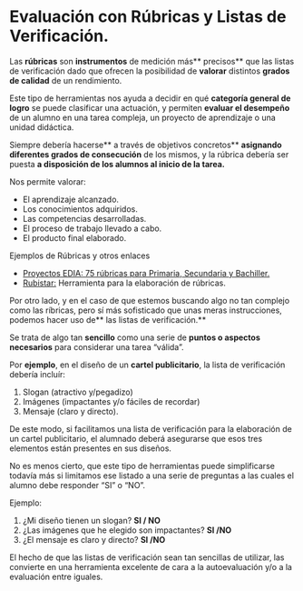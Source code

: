 # Evaluación con Rúbricas y Listas de Verificación.

Las **rúbricas** son **instrumentos** de medición más** precisos** que las listas de verificación dado que ofrecen la posibilidad de **valorar** distintos **grados de calidad** de un rendimiento.

Este tipo de herramientas nos ayuda a decidir en qué **categoría general de logro** se puede clasificar una actuación, y permiten **evaluar el desempeño** de un alumno en una tarea compleja, un proyecto de aprendizaje o una unidad didáctica.

Siempre debería hacerse** a través de objetivos concretos** **asignando diferentes grados de consecución** de los mismos, y la rúbrica debería ser puesta **a disposición de los alumnos al inicio de la tarea.**

Nos permite valorar:

* El aprendizaje alcanzado.
* Los conocimientos adquiridos. 
* Las competencias desarrolladas. 
* El proceso de trabajo llevado a cabo.
* El producto final elaborado. 

Ejemplos de Rúbricas y otros enlaces

* [Proyectos EDIA: 75 rúbricas para Primaria, Secundaria y Bachiller.](http://cedec.educalab.es/rubricas/)
* [Rubistar:](http://rubistar.4teachers.org/index.php) Herramienta para la elaboración de rúbricas.

Por otro lado, y en el caso de que estemos buscando algo no tan complejo como las ríbricas, pero sí más sofisticado que unas meras instrucciones, podemos hacer uso de** las listas de verificación.**

Se trata de algo tan **sencillo** como una serie de **puntos o aspectos necesarios** para considerar una tarea “válida”.

Por **ejemplo**, en el diseño de un **cartel publicitario**, la lista de verificación debería incluír:

1. Slogan \(atractivo y/pegadizo\)
2. Imágenes \(impactantes y/o fáciles de recordar\)
3. Mensaje \(claro y directo\). 

De este modo, si facilitamos una lista de verificación para la elaboración de un cartel publicitario, el alumnado deberá asegurarse que esos tres elementos están presentes en sus diseños.

No es menos cierto, que este tipo de herramientas puede simplificarse todavía más si limitamos ese listado a una serie de preguntas a las cuales el alumno debe responder “SI” o “NO”.

Ejemplo:

1. ¿Mi diseño tienen un slogan? **SI / NO**
2. ¿Las imágenes que he elegido son impactantes? **SI /NO**
3. ¿El mensaje es claro y directo? **SI /NO**

El hecho de que las listas de verificación sean tan sencillas de utilizar, las convierte en una herramienta excelente de cara a la autoevaluación y/o a la evaluación entre iguales.

